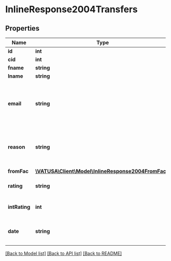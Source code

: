 # InlineResponse2004Transfers

## Properties
Name | Type | Description | Notes
------------ | ------------- | ------------- | -------------
**id** | **int** | Transfer ID | [optional] 
**cid** | **int** | VATSIM ID | [optional] 
**fname** | **string** | First name | [optional] 
**lname** | **string** | Last name | [optional] 
**email** | **string** | Email, if authenticated as staff     member and/or api key is present. | [optional] 
**reason** | **string** | Transfer reason; must be      *                                                      authenticated as senior staff. | [optional] 
**fromFac** | [**\VATUSA\Client\Model\InlineResponse2004FromFac[]**](InlineResponse2004FromFac.md) |  | [optional] 
**rating** | **string** | Short string rating (S1, S2) | [optional] 
**intRating** | **int** | Numeric rating (OBS &#x3D; 1,     etc) | [optional] 
**date** | **string** | Date transfer submitted     (YYYY-MM-DD) | [optional] 

[[Back to Model list]](../README.md#documentation-for-models) [[Back to API list]](../README.md#documentation-for-api-endpoints) [[Back to README]](../README.md)


